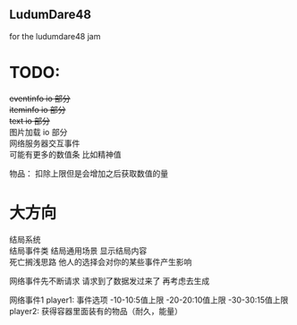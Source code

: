 ## LudumDare48
for the ludumdare48 jam

# TODO:
~~eventinfo io 部分~~  
~~iteminfo io 部分~~  
~~text io 部分~~  
图片加载 io 部分  
网络服务器交互事件  
可能有更多的数值条 比如精神值  

物品： 扣除上限但是会增加之后获取数值的量  

# 大方向
结局系统  
结局事件类 结局通用场景 显示结局内容  
死亡搁浅思路 他人的选择会对你的某些事件产生影响

网络事件先不断请求 请求到了数据发过来了 再考虑去生成

网络事件1  player1: 事件选项 -10-10:5值上限  -20-20:10值上限  -30-30:15值上限 
          player2: 获得容器里面装有的物品（耐久，能量）

